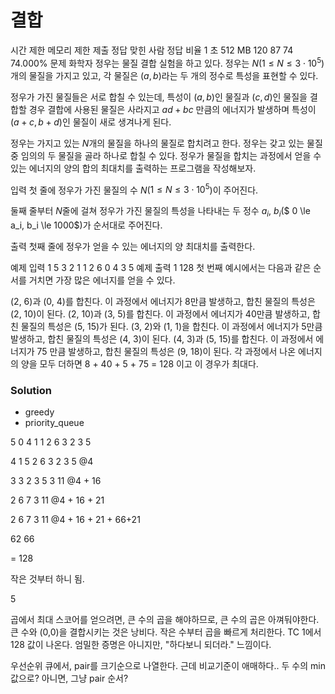 # 결합
시간 제한	메모리 제한	제출	정답	맞힌 사람	정답 비율
1 초	512 MB	120	87	74	74.000%
문제
화학자 정우는 물질 결합 실험을 하고 있다. 정우는 $N$($1 \le N \le 3 \cdot 10^5$)개의 물질을 가지고 있고, 각 물질은 $(a, b)$라는 두 개의 정수로 특성을 표현할 수 있다.

정우가 가진 물질들은 서로 합칠 수 있는데, 특성이 $(a, b)$인 물질과 $(c, d)$인 물질을 결합할 경우 결합에 사용된 물질은 사라지고 $ad + bc$ 만큼의 에너지가 발생하며 특성이 $(a + c, b + d)$인 물질이 새로 생겨나게 된다.

정우는 가지고 있는 $N$개의 물질을 하나의 물질로 합치려고 한다. 정우는 갖고 있는 물질 중 임의의 두 물질을 골라 하나로 합칠 수 있다. 정우가 물질을 합치는 과정에서 얻을 수 있는 에너지의 양의 합의 최대치를 출력하는 프로그램을 작성해보자.

입력
첫 줄에 정우가 가진 물질의 수 $N$($1 \le N \le 3 \cdot 10^5$)이 주어진다.

둘째 줄부터 $N$줄에 걸쳐 정우가 가진 물질의 특성을 나타내는 두 정수 $a_i$, $b_i$($ 0 \le a_i, b_i \le 1000$)가 순서대로 주어진다.

출력
첫째 줄에 정우가 얻을 수 있는 에너지의 양 최대치를 출력한다.

예제 입력 1 
5
3 2
1 1
2 6
0 4
3 5
예제 출력 1 
128
첫 번째 예시에서는 다음과 같은 순서를 거치면 가장 많은 에너지를 얻을 수 있다.

(2, 6)과 (0, 4)를 합친다. 이 과정에서 에너지가 8만큼 발생하고, 합친 물질의 특성은 (2, 10)이 된다.
(2, 10)과 (3, 5)를 합친다. 이 과정에서 에너지가 40만큼 발생하고, 합친 물질의 특성은 (5, 15)가 된다.
(3, 2)와 (1, 1)을 합친다. 이 과정에서 에너지가 5만큼 발생하고, 합친 물질의 특성은 (4, 3)이 된다.
(4, 3)과 (5, 15)를 합친다. 이 과정에서 에너지가 75 만큼 발생하고, 합친 물질의 특성은 (9, 18)이 된다.
각 과정에서 나온 에너지의 양을 모두 더하면 8 + 40 + 5 + 75 = 128 이고 이 경우가 최대다.


### Solution
- greedy
- priority_queue

5
0 4
1 1
2 6
3 2
3 5


4
1 5
2 6
3 2
3 5
@4


3
3 2
3 5
3 11
@4 + 16


2
6 7
3 11
@4 + 16 + 21



2
6 7
3 11
@4 + 16 + 21 + 66+21

62
66

= 128

작은 것부터 하니 됨.

5

곱에서 최대 스코어를 얻으려면, 큰 수의 곱을 해야하므로, 큰 수의 곱은 아껴둬야한다.
큰 수와 (0,0)을 결합시키는 것은 낭비다.
작은 수부터 곱을 빠르게 처리한다.
TC 1에서 128 값이 나온다.
엄밀한 증명은 아니지만, "하다보니 되더라." 느낌이다.

우선순위 큐에서, pair를 크기순으로 나열한다.
근데 비교기준이 애매하다..
두 수의 min 값으로? 아니면, 그냥 pair 순서?